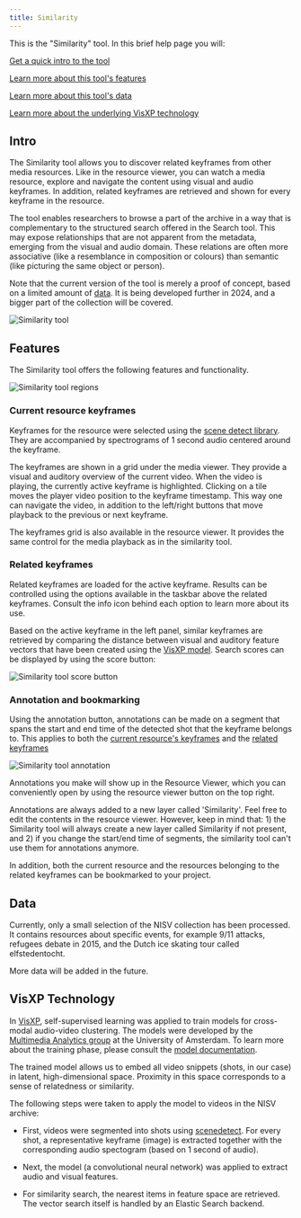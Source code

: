 ```yaml
---
title: Similarity
---
```


This is the "Similarity" tool. In this brief help page you will:

[Get a quick intro to the tool](#tool)

[Learn more about this tool's features](#features)

[Learn more about this tool's data](#data)

[Learn more about the underlying VisXP technology](#technology)

## <a name="intro"></a>Intro

The Similarity tool allows you to discover related keyframes from other media resources. Like in the resource viewer, you can watch a media resource, explore and navigate the content using visual and audio keyframes. In addition, related keyframes are retrieved and shown for every keyframe in the resource. 

 The tool enables researchers to browse a part of the archive in a way that is complementary to the structured search offered in the Search tool. This may expose relationships that are not apparent from the metadata, emerging from the visual and audio domain. These relations are often more associative (like a resemblance in composition or colours) than semantic (like picturing the same object or person). 

Note that the current version of the tool is merely a proof of concept, based on a limited amount of [data](#data). It is being developed further in 2024, and a bigger part of the collection will be covered. 

![Similarity tool](/uploads/similarity-tool1.jpg)

## <a name="features"></a>Features

The Similarity tool offers the following features and functionality.

![Similarity tool regions](/uploads/similarity-tool2.jpg)

### <a name="keyframes"></a>Current resource keyframes

Keyframes for the resource were selected using the [scene detect library](https://www.scenedetect.com/). They are accompanied by spectrograms of 1 second audio centered around the keyframe.

The keyframes are shown in a grid under the media viewer. They provide a visual and auditory overview of the current video. When the video is playing, the currently active keyframe is highlighted. Clicking on a tile moves the player video position to the keyframe timestamp. This way one can navigate the video, in addition to the left/right buttons that move playback to the previous or next keyframe.

The keyframes grid is also available in the resource viewer. It provides the same control for the media playback as in the similarity tool.

### <a name="related-keyframes"></a>Related keyframes

Related keyframes are loaded for the active keyframe. Results can be controlled using the options available in the taskbar above the related keyframes. Consult the info icon behind each option to learn more about its use. 

Based on the active keyframe in the left panel, similar keyframes are retrieved by comparing the distance between visual and auditory feature vectors that have been created using the [VisXP model](#technology). Search scores can be displayed by using the score button:

![Similarity tool score button](/uploads/similarity-tool-score.jpg)

### <a name="annotation"></a>Annotation and bookmarking

Using the annotation button, annotations can be made on a segment that spans the start and end time of the detected shot that the keyframe belongs to. This applies to both the [current resource's keyframes](#keyframes) and the [related keyframes](#related-keyframes)

![Similarity tool annotation](/uploads/similarity-tool-annotation.jpg)

Annotations you make will show up in the Resource Viewer, which you can conveniently open by using the resource viewer button on the top right.

Annotations are always added to a new layer called 'Similarity'. Feel free to edit the contents in the resource viewer. However, keep in mind that: 1) the Similarity tool will always create a new layer called Similarity if not present, and 2) if you change the start/end time of segments, the similarity tool can't use them for annotations anymore.

In addition, both the current resource and the resources belonging to the related keyframes can be bookmarked to your project. 

## <a name="data"></a>Data

Currently, only a small selection of the NISV collection has been processed. It contains resources about specific events, for example 9/11 attacks, refugees debate in 2015, and the Dutch ice skating tour called elfstedentocht.

More data will be added in the future.

## <a name="technology"></a>VisXP Technology

In [VisXP](https://www.clicknl.nl/en/case/pps-projects-visxp/), self-supervised learning was applied to train models for cross-modal audio-video clustering. The models were developed by the [Multimedia Analytics group](https://multix.io/) at the University of Amsterdam.
To learn more about the training phase, please consult the <a href="https://github.com/beeldengeluid/dane-visual-feature-extraction-worker/blob/main/model/model%20documentation.pdf" target="_blank">model documentation</a>.

The trained model allows us to embed all video snippets (shots, in our case) in latent, high-dimensional space. Proximity in this space corresponds to a sense of relatedness or similarity. 

The following steps were taken to apply the model to videos in the NISV archive:

- First, videos were segmented into shots using [scenedetect](https://www.scenedetect.com/).
For every shot, a representative keyframe (image) is extracted together with the corresponding audio spectogram (based on 1 second of audio). 

- Next, the model (a convolutional neural network) was applied to extract audio and visual features. 

- For similarity search, the nearest items in feature space are retrieved. The vector search itself is handled by an Elastic Search backend. 
